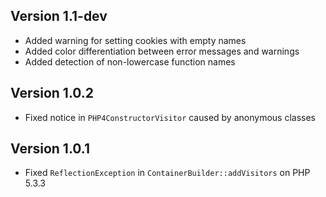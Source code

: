 ## Version 1.1-dev
* Added warning for setting cookies with empty names
* Added color differentiation between error messages and warnings
* Added detection of non-lowercase function names

## Version 1.0.2
* Fixed notice in ```PHP4ConstructorVisitor``` caused by anonymous classes

## Version 1.0.1
* Fixed ```ReflectionException``` in ```ContainerBuilder::addVisitors``` on PHP 5.3.3
